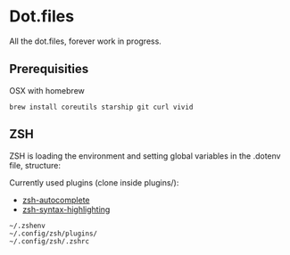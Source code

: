 # Dot.files

All the dot.files, forever work in progress.

## Prerequisities

OSX with homebrew

```
brew install coreutils starship git curl vivid
```

## ZSH

ZSH is loading the environment and setting global variables in the .dotenv file, structure:

Currently used plugins (clone inside plugins/):
- [zsh-autocomplete](https://github.com/marlonrichert/zsh-autocomplete)
- [zsh-syntax-highlighting](https://github.com/zsh-users/zsh-syntax-highlighting)

```
~/.zshenv
~/.config/zsh/plugins/
~/.config/zsh/.zshrc
```

